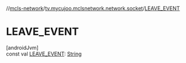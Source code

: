 //[mcls-network](../../index.md)/[tv.mycujoo.mclsnetwork.network.socket](index.md)/[LEAVE_EVENT](-l-e-a-v-e_-e-v-e-n-t.md)

# LEAVE_EVENT

[androidJvm]\
const val [LEAVE_EVENT](-l-e-a-v-e_-e-v-e-n-t.md): [String](https://kotlinlang.org/api/latest/jvm/stdlib/kotlin/-string/index.html)

